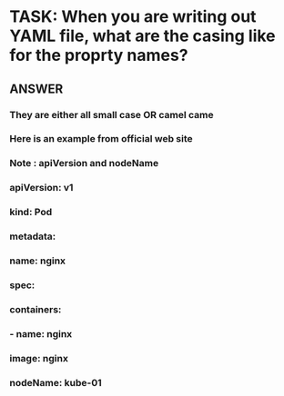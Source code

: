 
# TASK: When you are writing out YAML file,  what are the casing like for the proprty names?


## ANSWER


### They are either all small case OR camel came
###
### Here is an example from official web site
### Note : apiVersion and nodeName
###
### apiVersion: v1
### kind: Pod
### metadata:
###  name: nginx
### spec:
###  containers:
###  - name: nginx
###    image: nginx
###  nodeName: kube-01
###
